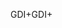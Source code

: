 <span data-ttu-id="2fedb-101">GDI+</span><span class="sxs-lookup"><span data-stu-id="2fedb-101">GDI+</span></span>